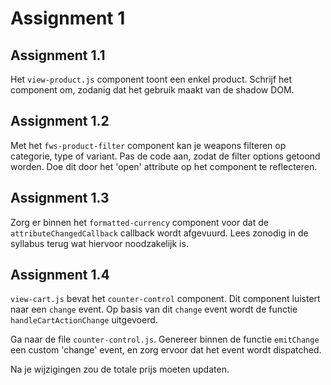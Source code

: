 # Assignment 1

## Assignment 1.1

Het `view-product.js` component toont een enkel product. Schrijf het component om, zodanig dat het gebruik maakt van de shadow DOM.

## Assignment 1.2

Met het `fws-product-filter` component kan je weapons filteren op categorie, type of variant. Pas de code aan, zodat de filter options getoond worden. Doe dit door het 'open' attribute op het component te reflecteren.

## Assignment 1.3

Zorg er binnen het `formatted-currency` component voor dat de `attributeChangedCallback` callback wordt afgevuurd. Lees zonodig in de syllabus terug wat hiervoor noodzakelijk is.

## Assignment 1.4

`view-cart.js` bevat het `counter-control` component. Dit component luistert naar een `change` event. Op basis van dit `change` event wordt de functie `handleCartActionChange` uitgevoerd.

Ga naar de file `counter-control.js`. Genereer binnen de functie `emitChange` een custom 'change' event, en zorg ervoor dat het event wordt dispatched.

Na je wijzigingen zou de totale prijs moeten updaten.